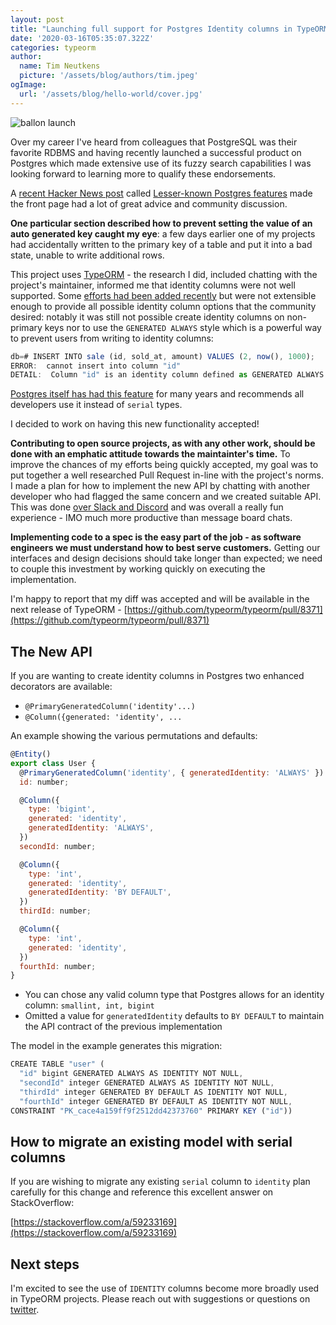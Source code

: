 ```yaml
---
layout: post
title: "Launching full support for Postgres Identity columns in TypeORM"
date: '2020-03-16T05:35:07.322Z'
categories: typeorm
author:
  name: Tim Neutkens
  picture: '/assets/blog/authors/tim.jpeg'
ogImage:
  url: '/assets/blog/hello-world/cover.jpg'
---
```


![ballon launch](/assets/stephanie-klepacki-IhaSk_Ml0Pc-unsplash.jpg)

Over my career I've heard from colleagues that PostgreSQL was their favorite RDBMS and having recently launched a successful product on Postgres which made extensive use of its fuzzy search capabilities I was looking forward to learning more to qualify these endorsements.

A [recent Hacker News post](https://news.ycombinator.com/item?id=29163319) called [Lesser-known Postgres features](https://hakibenita.com/postgresql-unknown-features) made the front page had a lot of great advice and community discussion.

**One particular section described how to prevent setting the value of an auto generated key caught my eye**: a few days earlier one of my projects had accidentally written to the primary key of a table and put it into a bad state, unable to write additional rows.

This project uses [TypeORM](https://typeorm.io) - the research I did, included chatting with the project's maintainer, informed me that identity columns were not well supported. Some [efforts had been added recently](https://github.com/typeorm/typeorm/pull/7741) but were not extensible enough to provide all possible identity column options that the community desired: notably it was still not possible create identity columns on non-primary keys nor to use the `GENERATED ALWAYS` style which is a powerful way to prevent users from writing to identity columns:

```jsx
db=# INSERT INTO sale (id, sold_at, amount) VALUES (2, now(), 1000);
ERROR:  cannot insert into column "id"
DETAIL:  Column "id" is an identity column defined as GENERATED ALWAYS.
```

[Postgres itself has had this feature](https://www.postgresql.org/docs/10/sql-createtable.html) for many years and recommends all developers use it instead of `serial` types.

I decided to work on having this new functionality accepted!

**Contributing to open source projects, as with any other work, should be done with an emphatic attitude towards the maintainter's time.** To improve the chances of my efforts being quickly accepted, my goal was to put together a well researched Pull Request in-line with the project's norms. I made a plan for how to implement the new API by chatting with another developer who had flagged the same concern and we created suitable API. This was done [over Slack and Discord](https://typeorm.slack.com/archives/CCTEVJC8G/p1636621370078900) and was overall a really fun experience - IMO much more productive than message board chats.

**Implementing code to a spec is the easy part of the job - as software engineers we must understand how to best serve customers.** Getting our interfaces and design decisions should take longer than expected; we need to couple this investment by working quickly on executing the implementation.

I'm happy to report that my diff was accepted and will be available in the next release of TypeORM - [https://github.com/typeorm/typeorm/pull/8371](https://github.com/typeorm/typeorm/pull/8371)

## The New API

If you are wanting to create identity columns in Postgres two enhanced decorators are available:

- `@PrimaryGeneratedColumn('identity'...)`
- `@Column({generated: 'identity', ...`

An example showing the various permutations and defaults:

```jsx
@Entity()
export class User {
  @PrimaryGeneratedColumn('identity', { generatedIdentity: 'ALWAYS' })
  id: number;

  @Column({
    type: 'bigint',
    generated: 'identity',
    generatedIdentity: 'ALWAYS',
  })
  secondId: number;

  @Column({
    type: 'int',
    generated: 'identity',
    generatedIdentity: 'BY DEFAULT',
  })
  thirdId: number;

  @Column({ 
    type: 'int', 
    generated: 'identity',
  })
  fourthId: number;
}
```

- You can chose any valid column type that Postgres allows for an identity column: `smallint, int, bigint`
- Omitted a value for `generatedIdentity` defaults to `BY DEFAULT` to maintain the API contract of the previous implementation

The model in the example generates this migration:

```jsx
CREATE TABLE "user" (
  "id" bigint GENERATED ALWAYS AS IDENTITY NOT NULL, 
  "secondId" integer GENERATED ALWAYS AS IDENTITY NOT NULL, 
  "thirdId" integer GENERATED BY DEFAULT AS IDENTITY NOT NULL, 
  "fourthId" integer GENERATED BY DEFAULT AS IDENTITY NOT NULL, 
CONSTRAINT "PK_cace4a159ff9f2512dd42373760" PRIMARY KEY ("id"))
```

## How to migrate an existing model with serial columns

If you are wishing to migrate any existing `serial` column to `identity` plan carefully for this change and reference this excellent answer on StackOverflow:

[https://stackoverflow.com/a/59233169](https://stackoverflow.com/a/59233169)

## Next steps

I'm excited to see the use of `IDENTITY` columns become more broadly used in TypeORM projects. Please reach out with suggestions or questions on [twitter](https://twitter.com/leoromanovsky/status/1463908304841678853).
